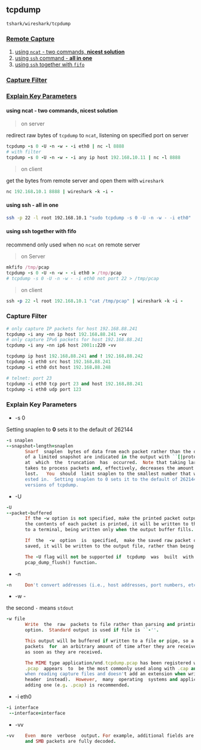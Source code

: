 ## tcpdump
`tshark/wireshark/tcpdump`

### [Remote Capture](#rcapture)
1. [using `ncat` - two commands, **nicest solution**](#ncat)
2. [using `ssh` command - **all in one**](#ssh)
3. [using `ssh` together with `fifo`](#fifo)

### [Capture Filter](#filter)
### [Explain Key Parameters](#explainkey)

<a id=rcapture></a>
<a id=ncat></a>
#### using ncat - two commands, nicest solution
> on server

redirect raw bytes of `tcpdump` to `ncat`, listening on specified port on server

```ruby
tcpdump -s 0 -U -n -w - -i eth0 | nc -l 8888
# with filter
tcpdump -s 0 -U -n -w - -i any ip host 192.168.10.11 | nc -l 8888
```

> on client

get the bytes from remote server and open them with `wireshark`

```ruby
nc 192.168.10.1 8888 | wireshark -k -i -
```

<a id=ssh></a>
#### using ssh - all in one
```bash
ssh -p 22 -l root 192.168.10.1 "sudo tcpdump -s 0 -U -n -w - -i eth0" | wireshark -k -i -
```

<a id=fifo></a>
#### using ssh together with fifo
recommend only used when no `ncat` on remote server

> on Server

```ruby
mkfifo /tmp/pcap
tcpdump -s 0 -U -n -w - -i eth0 > /tmp/pcap
# tcpdump -s 0 -U -n -w - -i eth0 not port 22 > /tmp/pcap
```

> on client

```ruby
ssh -p 22 -l root 192.168.10.1 "cat /tmp/pcap" | wireshark -k -i -
```

<a id=filter></a>
### Capture Filter
```ruby
# only capture IP packets for host 192.168.88.241
tcpdump -i any -nn ip host 192.168.88.241 -vv
# only capture IPv6 packets for host 192.168.88.241
tcpdump -i any -nn ip6 host 2001::220 -vv

tcpdump ip host 192.168.88.241 and ! 192.168.88.242
tcpdump -i eth0 src host 192.168.88.241
tcpdump -i eth0 dst host 192.168.88.248

# telnet: port 23
tcpdump -i eth0 tcp port 23 and host 192.168.88.241
tcpdump -i eth0 udp port 123
```

<a id=explainkey></a>
### Explain Key Parameters
* -s 0

Setting snaplen to **0** sets it to the default of 262144

```ruby
-s snaplen
--snapshot-length=snaplen
       Snarf  snaplen  bytes of data from each packet rather than the default of 262144 bytes.  Packets truncated because
       of a limited snapshot are indicated in the output with ``[|proto]'', where proto is the name of the protocol level
       at  which  the  truncation  has  occurred.  Note that taking larger snapshots both increases the amount of time it
       takes to process packets and, effectively, decreases the amount of packet buffering.  This may cause packets to be
       lost.   You  should  limit snaplen to the smallest number that will capture the protocol information you're inter-
       ested in.  Setting snaplen to 0 sets it to the default of 262144, for backwards compatibility  with  recent  older
       versions of tcpdump.
```

* -U

```ruby
-U
--packet-buffered
       If the -w option is not specified, make the printed packet output ``packet-buffered''; i.e., as the description of
       the contents of each packet is printed, it will be written to the standard output, rather than, when  not  writing
       to a terminal, being written only when the output buffer fills.

       If  the  -w  option  is  specified,  make the saved raw packet output ``packet-buffered''; i.e., as each packet is
       saved, it will be written to the output file, rather than being written only when the output buffer fills.

       The -U flag will not be supported if  tcpdump  was  built  with  an  older  version  of  libpcap  that  lacks  the
       pcap_dump_flush() function.
```

* -n

```ruby
-n     Don't convert addresses (i.e., host addresses, port numbers, etc.) to names.
```

* -w -

the second `-` means `stdout`

```ruby
-w file
       Write  the  raw  packets to file rather than parsing and printing them out.  They can later be printed with the -r
       option.  Standard output is used if file is ``-''.

       This output will be buffered if written to a file or pipe, so a program reading from the file or pipe may not  see
       packets  for  an arbitrary amount of time after they are received.  Use the -U flag to cause packets to be written
       as soon as they are received.

       The MIME type application/vnd.tcpdump.pcap has been registered with IANA for pcap files.  The  filename  extension
       .pcap  appears  to  be the most commonly used along with .cap and .dmp. Tcpdump itself doesn't check the extension
       when reading capture files and doesn't add an extension when writing them (it  uses  magic  numbers  in  the  file
       header  instead).  However,  many  operating  systems and applications will use the extension if it is present and
       adding one (e.g. .pcap) is recommended.
```

* -i eth0

```ruby
-i interface
 --interface=interface
```

* -vv

```ruby
-vv    Even  more  verbose  output. For example, additional fields are printed from NFS reply packets,
       and SMB packets are fully decoded.
```

